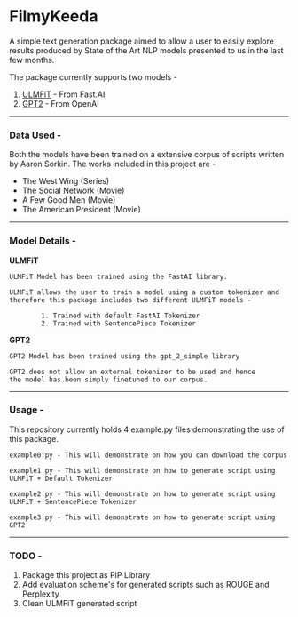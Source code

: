 # FilmyKeeda

A simple text generation package aimed to allow a user to easily explore results produced by State of the Art NLP models presented to us in the last few months.

The package currently supports two models -
1. [ULMFiT](http://nlp.fast.ai/classification/2018/05/15/introducting-ulmfit.html) - From Fast.AI
2. [GPT2](https://openai.com/blog/better-language-models/) - From OpenAI

---
### Data Used -

Both the models have been trained on a extensive corpus of scripts written by Aaron Sorkin. The works included in this project are -
- The West Wing (Series)
- The Social Network (Movie)
- A Few Good Men (Movie)
- The American President (Movie)

---
### Model Details -

**ULMFiT**

```
ULMFiT Model has been trained using the FastAI library.

ULMFiT allows the user to train a model using a custom tokenizer and 
therefore this package includes two different ULMFiT models -

        1. Trained with default FastAI Tokenizer
        2. Trained with SentencePiece Tokenizer
```

**GPT2**

```
GPT2 Model has been trained using the gpt_2_simple library

GPT2 does not allow an external tokenizer to be used and hence
the model has been simply finetuned to our corpus.
```
---
### Usage -

This repository currently holds 4 example.py files demonstrating the use of this package.

```
example0.py - This will demonstrate on how you can download the corpus

example1.py - This will demonstrate on how to generate script using ULMFiT + Default Tokenizer

example2.py - This will demonstrate on how to generate script using ULMFiT + SentencePiece Tokenizer

example3.py - This will demonstrate on how to generate script using GPT2
```
---
### TODO -

1. Package this project as PIP Library
2. Add evaluation scheme's for generated scripts such as ROUGE and Perplexity
3. Clean ULMFiT generated script
